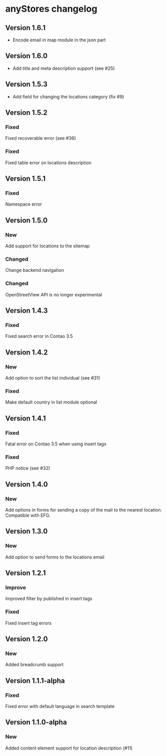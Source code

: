 anyStores changelog
===================

## Version 1.6.1

- Encode email in map module in the json part

## Version 1.6.0

- Add title and meta description support (see #25)

## Version 1.5.3

- Add field for changing the locations category (fix #9)

Version 1.5.2
-------------

### Fixed
Fixed recoverable error (see #36)

### Fixed
Fixed table error on locations description

Version 1.5.1
-------------

### Fixed
Namespace error

Version 1.5.0
-------------

### New
Add support for locations to the sitemap

### Changed
Change backend navigation

### Changed
OpenStreetView API is no longer experimental

Version 1.4.3
-------------

### Fixed
Fixed search error in Contao 3.5

Version 1.4.2
-------------

### New
Add option to sort the list individual (see #31)

### Fixed
Make default country in list module optional

Version 1.4.1
-------------

### Fixed
Fatal error on Contao 3.5 when using insert tags

### Fixed
PHP notice (see #32)

Version 1.4.0
-------------

### New
Add options in forms for sending a copy of the mail to the nearest location.
Compatible with EFG.

Version 1.3.0
-------------

### New
Add option to send forms to the locations email

Version 1.2.1
-------------

### Improve
Improved filter by published in insert tags

### Fixed
Fixed insert tag errors

Version 1.2.0
-------------

### New
Added breadcrumb support

Version 1.1.1-alpha
-------------------

### Fixed
Fixed error with default language in search template

Version 1.1.0-alpha
-------------------

### New
Added content element support for location description (#11)